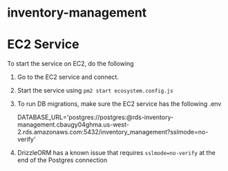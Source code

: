 # inventory-management

# EC2 Service

To start the service on EC2, do the following

1. Go to the EC2 service and connect.
2. Start the service using `pm2 start ecosystem.config.js`
3. To run DB migrations, make sure the EC2 service has the following .env

   DATABASE_URL='postgres://postgres:<password>@rds-inventory-management.cbaugy04ghma.us-west-2.rds.amazonaws.com:5432/inventory_management?sslmode=no-verify'

4. DrizzleORM has a known issue that requires `sslmode=no-verify` at the end of the Postgres connection
